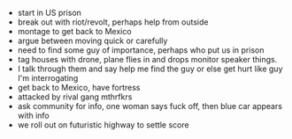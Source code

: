 - start in US prison
- break out with riot/revolt, perhaps help from outside
- montage to get back to Mexico
- argue between moving quick or carefully
- need to find some guy of importance, perhaps who put us in prison
- tag houses with drone, plane flies in and drops monitor speaker things.
- I talk through them and say help me find the guy or else get hurt like guy I'm interrogating
- get back to Mexico, have fortress
- attacked by rival gang mthrfkrs
- ask community for info, one woman says fuck off, then blue car appears with info
- we roll out on futuristic highway to settle score
